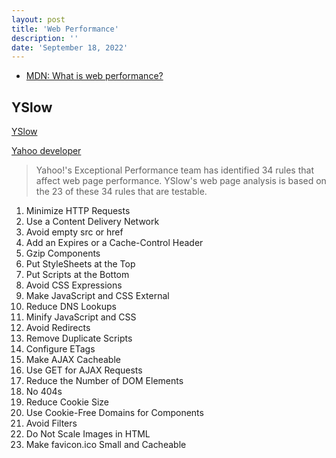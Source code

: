 ```yaml
---
layout: post
title: 'Web Performance'
description: ''
date: 'September 18, 2022'
---
```


- [MDN: What is web performance?](https://developer.mozilla.org/en-US/docs/Learn/Performance/What_is_web_performance)

## YSlow

[YSlow](http://yslow.org/)

[Yahoo developer](https://developer.yahoo.com/performance/rules.html)

> Yahoo!'s Exceptional Performance team has identified 34 rules that affect web page performance. YSlow's web page analysis is based on the 23 of these 34 rules that are testable.

1. Minimize HTTP Requests
2. Use a Content Delivery Network
3. Avoid empty src or href
4. Add an Expires or a Cache-Control Header
5. Gzip Components
6. Put StyleSheets at the Top
7. Put Scripts at the Bottom
8. Avoid CSS Expressions
9.  Make JavaScript and CSS External
10. Reduce DNS Lookups
11. Minify JavaScript and CSS
12. Avoid Redirects
13. Remove Duplicate Scripts
14. Configure ETags
15. Make AJAX Cacheable
16. Use GET for AJAX Requests
17. Reduce the Number of DOM Elements
18. No 404s
19. Reduce Cookie Size
20. Use Cookie-Free Domains for Components
21. Avoid Filters
22. Do Not Scale Images in HTML
23. Make favicon.ico Small and Cacheable
